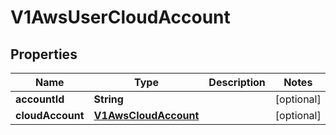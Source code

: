 # V1AwsUserCloudAccount

## Properties
Name | Type | Description | Notes
------------ | ------------- | ------------- | -------------
**accountId** | **String** |  |  [optional]
**cloudAccount** | [**V1AwsCloudAccount**](V1AwsCloudAccount.md) |  |  [optional]
